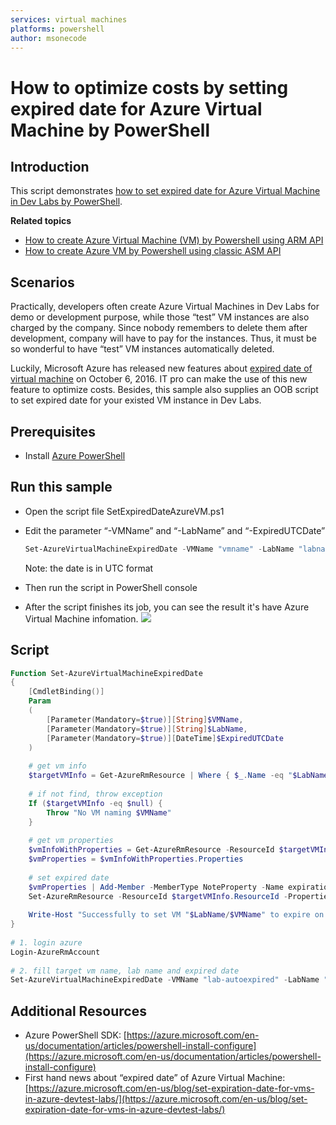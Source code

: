 ```yaml
---
services: virtual machines
platforms: powershell
author: msonecode
---
```


# How to optimize costs by setting expired date for Azure Virtual Machine by PowerShell

## Introduction
This script demonstrates [how to set expired date for Azure Virtual Machine in Dev Labs by PowerShell](https://gallery.technet.microsoft.com/How-to-set-expired-date-of-826800a7).

**Related topics**

- [How to create Azure Virtual Machine (VM) by Powershell using ARM API][1]
- [How to create Azure VM by Powershell using classic ASM API][2]


## Scenarios
Practically, developers often create Azure Virtual Machines in Dev Labs for demo or development purpose, while those “test” VM instances are also charged by the company. Since nobody remembers to delete them after development, company will have to pay for the instances. Thus, it must be so wonderful to have “test” VM instances automatically deleted.

Luckily, Microsoft Azure has released new features about [expired date of virtual machine][3] on October 6, 2016. IT pro can make the use of this new feature to optimize costs. Besides, this sample also supplies an OOB script to set expired date for your existed VM instance in Dev Labs.

## Prerequisites
- Install [Azure PowerShell][4]

## Run this sample
- Open the script file SetExpiredDateAzureVM.ps1
- Edit the parameter “-VMName” and “-LabName” and “-ExpiredUTCDate”  
  ```ps1
  Set-AzureVirtualMachineExpiredDate -VMName "vmname" -LabName "labname" -ExpiredUTCDate "2016-10-10"
  ```
 
  Note: the date is in UTC format
 
- Then run the script in PowerShell console
- After the script finishes its job, you can see the result it's have Azure Virtual Machine infomation. 
![][5]

 
## Script
```ps1
Function Set-AzureVirtualMachineExpiredDate 
{ 
    [CmdletBinding()] 
    Param 
    ( 
        [Parameter(Mandatory=$true)][String]$VMName, 
        [Parameter(Mandatory=$true)][String]$LabName, 
        [Parameter(Mandatory=$true)][DateTime]$ExpiredUTCDate 
    ) 
 
    # get vm info 
    $targetVMInfo = Get-AzureRmResource | Where { $_.Name -eq "$LabName/$VMName" -and $_.ResourceType -eq 'Microsoft.DevTestLab/labs/virtualMachines' } 
 
    # if not find, throw exception 
    If ($targetVMInfo -eq $null) { 
        Throw "No VM naming $VMName" 
    } 
 
    # get vm properties 
    $vmInfoWithProperties = Get-AzureRmResource -ResourceId $targetVMInfo.ResourceId -ExpandProperties 
    $vmProperties = $vmInfoWithProperties.Properties 
 
    # set expired date 
    $vmProperties | Add-Member -MemberType NoteProperty -Name expirationDate -Value $ExpiredUTCDate 
    Set-AzureRmResource -ResourceId $targetVMInfo.ResourceId -Properties $vmProperties -Force 
 
    Write-Host "Successfully to set VM "$LabName/$VMName" to expire on UTC $ExpiredUTCDate" 
} 
 
# 1. login azure 
Login-AzureRmAccount 
 
# 2. fill target vm name, lab name and expired date 
Set-AzureVirtualMachineExpiredDate -VMName "lab-autoexpired" -LabName "eric-lab" -ExpiredUTCDate "2016-10-10" 
```

## Additional Resources
- Azure PowerShell SDK: [https://azure.microsoft.com/en-us/documentation/articles/powershell-install-configure](https://azure.microsoft.com/en-us/documentation/articles/powershell-install-configure)
- First hand news about “expired date” of Azure Virtual Machine: [https://azure.microsoft.com/en-us/blog/set-expiration-date-for-vms-in-azure-devtest-labs/](https://azure.microsoft.com/en-us/blog/set-expiration-date-for-vms-in-azure-devtest-labs/)
 

[1]: https://gallery.technet.microsoft.com/How-to-create-Azure-VM-by-22f8bea9
[2]: https://gallery.technet.microsoft.com/How-to-create-Azure-VM-by-b894d750
[3]: https://azure.microsoft.com/en-us/blog/set-expiration-date-for-vms-in-azure-devtest-labs/
[4]: https://azure.microsoft.com/en-us/documentation/articles/powershell-install-configure/#step-1-install
[5]: img/1.PNG

